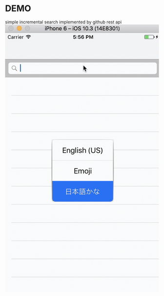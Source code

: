 DEMO
================================
simple incremental search implemented by github rest api<br>
![demo](demo/demo.gif)

